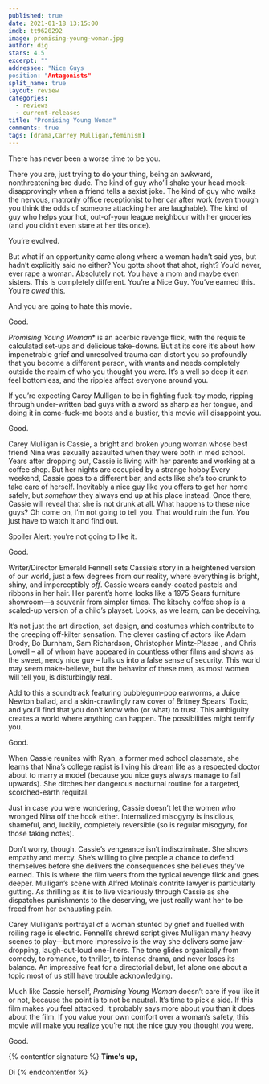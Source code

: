 ```yaml
---
published: true
date: 2021-01-18 13:15:00
imdb: tt9620292
image: promising-young-woman.jpg
author: dig
stars: 4.5
excerpt: ""
addressee: "Nice Guys
position: "Antagonists"
split_name: true
layout: review
categories: 
  - reviews
  - current-releases
title: "Promising Young Woman"
comments: true
tags: [drama,Carrey Mulligan,feminism]
---
```

There has never been a worse time to be you.

There you are, just trying to do your thing, being an awkward, nonthreatening bro dude. The kind of guy who’ll shake your head mock-disapprovingly when a friend tells a sexist joke. The kind of guy who walks the nervous, matronly office receptionist to her car after work (even though you think the odds of someone attacking her are laughable). The kind of guy who helps your hot, out-of-your league neighbour with her groceries (and you didn’t even stare at her tits once). 

You’re evolved. 

But what if an opportunity came along where a woman hadn’t said yes, but hadn’t explicitly said no either? You gotta shoot that shot, right? You’d never, ever rape a woman. Absolutely not. You have a mom and maybe even sisters. This is completely different. You’re a Nice Guy. You’ve earned this. You’re _owed_ this.

And you are going to hate this movie.

Good.

_Promising Young Woman_* is an acerbic revenge flick, with the requisite calculated set-ups and delicious take-downs. But at its core it’s about how impenetrable grief and unresolved trauma can distort you so profoundly that you become a different person, with wants and needs completely outside the realm of who you thought you were. It’s a well so deep it can feel bottomless, and the ripples affect everyone around you.

If you’re expecting Carey Mulligan to be in fighting fuck-toy mode, ripping through under-written bad guys with a sword as sharp as her tongue, and doing it in come-fuck-me boots and a bustier, this movie will disappoint you.

Good.

Carey Mulligan is Cassie, a bright and broken young woman whose best friend Nina was sexually assaulted when they were both in med school. Years after dropping out, Cassie is living with her parents and working at a coffee shop. But her nights are occupied by a strange hobby.Every weekend, Cassie goes to a different bar, and acts like 
she’s too drunk to take care of herself. Inevitably a nice guy like you offers to get her home safely, but _somehow_ they always end up at his place instead. Once there, Cassie will reveal that she is not drunk at all. What happens to these nice guys? Oh come on, I’m not going to tell you. That would ruin the fun. You just have to watch it and find out. 

Spoiler Alert: you’re not going to like it.

Good.

Writer/Director Emerald Fennell sets Cassie’s story in a heightened version of our world, just a few degrees from our reality, where everything is bright, shiny, and imperceptibly _off_. Cassie wears candy-coated pastels and ribbons in her hair. Her parent’s home looks like a 1975 Sears furniture showroom—a souvenir from simpler times. The kitschy coffee shop is a scaled-up version of a child’s playset. Looks, as we learn, can be deceiving.


It’s not just the art direction, set design, and costumes which contribute to the creeping off-kilter sensation. The clever casting of actors like Adam Brody, Bo Burnham, Sam Richardson, Christopher Mintz-Plasse , and Chris Lowell – all of whom have appeared in countless other films and shows as the sweet, nerdy nice guy – lulls us into a false sense of security. This world may seem make-believe, but the behavior of these men, as most women will tell you, is disturbingly real.

Add to this a soundtrack featuring bubblegum-pop earworms, a Juice Newton ballad, and a skin-crawlingly raw cover of Britney Spears’ Toxic, and 
you’ll find that you don’t know who (or what) to trust. This ambiguity creates a world where anything can happen. The possibilities might terrify you.

Good.

When Cassie reunites with Ryan, a former med school classmate, she learns that Nina’s college rapist is living his dream life as a respected doctor about to marry a model (because you nice guys always manage to fail upwards). She ditches her dangerous nocturnal routine for a targeted, scorched-earth requital. 

Just in case you were wondering, Cassie doesn’t let the women who wronged Nina off the hook either. Internalized misogyny is insidious, shameful, and, luckily, completely reversible (so is regular misogyny, for those taking notes).

Don’t worry, though. Cassie’s vengeance isn’t indiscriminate. She shows empathy and mercy. She’s willing to give people a chance to defend themselves before she delivers the consequences she believes they’ve earned. This is where the film veers from the typical revenge flick and goes deeper. Mulligan’s scene with Alfred Molina’s contrite lawyer is particularly gutting. As thrilling as it is to live vicariously through Cassie as she dispatches punishments to the deserving, we just really want her to be freed from her exhausting pain.

Carey Mulligan’s portrayal of a woman stunted by grief and fuelled with roiling rage is electric. Fennell’s shrewd script gives Mulligan many heavy scenes to play—but more impressive is the way she delivers some jaw-dropping, laugh-out-loud one-liners. The tone glides organically from comedy, to romance, to thriller, to intense drama, and never loses its balance. An impressive feat for a directorial debut, let alone one about a topic most of us still have trouble acknowledging. 

Much like Cassie herself, _Promising Young Woman_ doesn’t care if you like it or not, because the point is to not be neutral. It’s time to pick a side. If this film makes you feel attacked, it probably says more about you than it does about the film. If you value your own comfort over a woman’s safety, this movie will make you realize you’re not the nice guy you thought you were. 

Good.

{% contentfor signature %}
**Time's up,**

Di
{% endcontentfor %}